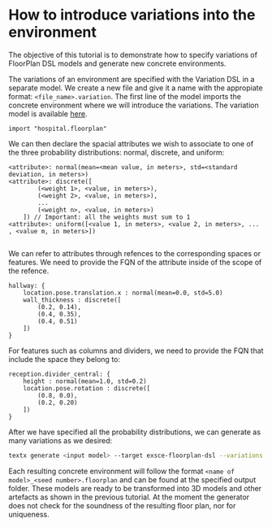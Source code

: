 # How to introduce variations into the environment

The objective of this tutorial is to demonstrate how to specify variations of FloorPlan DSL models and generate new concrete environments.

The variations of an environment are specified with the Variation DSL in a separate model. We create a new file and give it a name with the appropiate format: `<file_name>.variation`. The first line of the model imports the concrete environment where we will introduce the variations. The variation model is available [here](../models/examples/hbrs.variation).

```floorplan
import "hospital.floorplan"
```

We can then declare the spacial attributes we wish to associate to one of the three probability distributions: normal, discrete, and uniform:

```floorplan
<attribute>: normal(mean=<mean value, in meters>, std=<standard deviation, in meters>)
<attribute>: discrete([
        (<weight 1>, <value, in meters>),
        (<weight 2>, <value, in meters>),
        ...
        (<weight n>, <value, in meters>)
    ]) // Important: all the weights must sum to 1
<attribute>: uniform([<value 1, in meters>, <value 2, in meters>, ... , <value m, in meters>])


```

We can refer to attributes through refences to the corresponding spaces or features. We need to provide the FQN of the attribute inside of the scope of the refence.

```floorplan
hallway: {
    location.pose.translation.x : normal(mean=0.0, std=5.0)
    wall_thickness : discrete([
        (0.2, 0.14),
        (0.4, 0.35),
        (0.4, 0.51)
    ])
}
```

For features such as columns and dividers, we need to provide the FQN that include the space they belong to:

```floorplan
reception.divider_central: {
    height : normal(mean=1.0, std=0.2)
    location.pose.rotation : discrete([
        (0.8, 0.0),
        (0.2, 0.20)
    ])
}
```

After we have specified all the probability distributions, we can generate as many variations as we desired:

```sh
textx generate <input model> --target exsce-floorplan-dsl --variations <number of variations> --output <output folder>
```

Each resulting concrete environment will follow the format `<name of model>_<seed number>.floorplan` and can be found at the specified output folder. These models are ready to be transformed into 3D models and other artefacts as shown in the previous tutorial. At the moment the generator does not check for the soundness of the resulting floor plan, nor for uniqueness.

